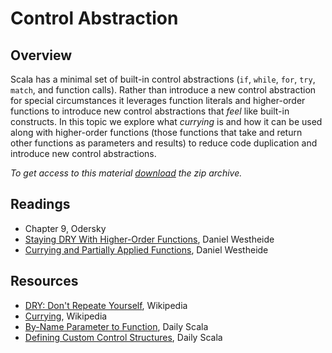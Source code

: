 # Control Abstraction

## Overview

Scala has a minimal set of built-in control abstractions (`if`, `while`, `for`, `try`, `match`, and function calls). Rather than introduce a new control abstraction for special circumstances it leverages function literals and higher-order functions to introduce new control abstractions that *feel* like built-in constructs. In this topic we explore what *currying* is and how it can be used along with higher-order functions (those functions that take and return other functions as parameters and results) to reduce code duplication and introduce new control abstractions.

*To get access to this material [download] the zip archive.*

[download]: https://github.com/umass-cs-220/weekly-topic-control-abstraction/archive/master.zip

## Readings

* Chapter 9, Odersky
* [Staying DRY With Higher-Order Functions][neophytes-10], Daniel Westheide
* [Currying and Partially Applied Functions][neophytes-11], Daniel Westheide

[neophytes-10]: http://danielwestheide.com/blog/2013/01/23/the-neophytes-guide-to-scala-part-10-staying-dry-with-higher-order-functions.html
[neophytes-11]: http://danielwestheide.com/blog/2013/01/30/the-neophytes-guide-to-scala-part-11-currying-and-partially-applied-functions.html

## Resources

* [DRY: Don't Repeate Yourself][wikipedia-dry], Wikipedia
* [Currying][wikipedia-curry], Wikipedia
* [By-Name Parameter to Function][daily-scala-2009-12], Daily Scala
* [Defining Custom Control Structures][daily-scala-2009-11], Daily Scala

[wikipedia-dry]: http://en.wikipedia.org/wiki/Don%27t_repeat_yourself
[wikipedia-curry]: http://en.wikipedia.org/wiki/Currying
[daily-scala-2009-11]: http://daily-scala.blogspot.com/2009/11/defining-custom-control-structures.html
[daily-scala-2009-12]: http://daily-scala.blogspot.com/2009/12/by-name-parameter-to-function.html
